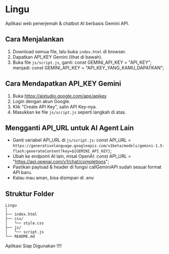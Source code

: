 # Lingu

Aplikasi web penerjemah & chatbot AI berbasis Gemini API.

## Cara Menjalankan

1. Download semua file, lalu buka `index.html` di browser.
2. Dapatkan API_KEY Gemini (lihat di bawah).
3. Buka file `js/script.js`, ganti:
   const GEMINI_API_KEY = "API_KEY";
   menjadi:
   const GEMINI_API_KEY = "API_KEY_YANG_KAMU_DAPATKAN";

## Cara Mendapatkan API_KEY Gemini

1. Buka https://aistudio.google.com/app/apikey
2. Login dengan akun Google.
3. Klik "Create API Key", salin API Key-nya.
4. Masukkan ke file `js/script.js` seperti langkah di atas.

## Mengganti API_URL untuk AI Agent Lain

- Ganti variabel API_URL di `js/script.js`:
  const API_URL = `https://generativelanguage.googleapis.com/v1beta/models/gemini-1.5-flash:generateContent?key=${GEMINI_API_KEY}`;
- Ubah ke endpoint AI lain, misal OpenAI:
  const API_URL = "https://api.openai.com/v1/chat/completions";
- Pastikan payload & header di fungsi callGeminiAPI sudah sesuai format API baru.
- Kalau mau aman, bisa disimpan di .env

## Struktur Folder
```
Lingu
│
├── index.html
├── css/
│   └── style.css
├── js/
│   └── script.js
└── README.md
```

Aplikasi Siap Digunakan !!!!
